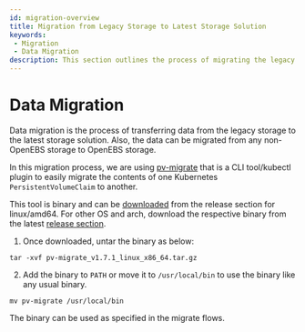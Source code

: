 ```yaml
---
id: migration-overview
title: Migration from Legacy Storage to Latest Storage Solution
keywords:
 - Migration
 - Data Migration
description: This section outlines the process of migrating the legacy storage to latest storage solution.
---
```


# Data Migration

Data migration is the process of transferring data from the legacy storage to the latest storage solution.
Also, the data can be migrated from any non-OpenEBS storage to OpenEBS storage.



In this migration process, we are using [pv-migrate](https://github.com/utkuozdemir/pv-migrate) that is a CLI tool/kubectl plugin to easily migrate the contents of one Kubernetes `PersistentVolumeClaim` to another.

This tool is binary and can be [downloaded](https://github.com/utkuozdemir/pv-migrate/releases/download/v1.7.1/pv-migrate_v1.7.1_linux_x86_64.tar.gz) from the release section for linux/amd64. For other OS and arch, download the respective binary from the latest [release section](https://github.com/utkuozdemir/pv-migrate/releases/tag/v1.7.1).

1. Once downloaded, untar the binary as below:

```
tar -xvf pv-migrate_v1.7.1_linux_x86_64.tar.gz
```

2. Add the binary to `PATH` or move it to `/usr/local/bin` to use the binary like any usual binary.

```
mv pv-migrate /usr/local/bin
```

The binary can be used as specified in the migrate flows.